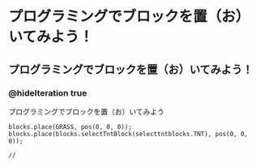 # プログラミングでブロックを置（お）いてみよう！
## プログラミングでブロックを置（お）いてみよう！
### @hideIteration true
プログラミングでブロックを置（お）いてみよう

```ghost
blocks.place(GRASS, pos(0, 0, 0));
blocks.place(blocks.selectTntBlock(selecttntblocks.TNT), pos(0, 0, 0));
```

```template
//
```
